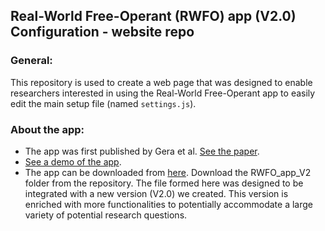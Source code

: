 ## Real-World Free-Operant (RWFO) app (V2.0) Configuration - website repo

### General:
This repository is used to create a web page that was designed to enable researchers interested in using the Real-World Free-Operant app to easily edit the main setup file (named `settings.js`).

### About the app:
- The app was first published by Gera et al. [See the paper](https://psyarxiv.com/kgqun/).
- [See a demo of the app](https://ranigera.github.io/RWFO_app_demo/).
- The app can be downloaded from [here](https://github.com/ranigera/HabitApp). Download the RWFO_app_V2 folder from the repository. The file formed here was designed to be integrated with a new version (V2.0) we created. This version is enriched with more functionalities to potentially accommodate a large variety of potential research questions.

